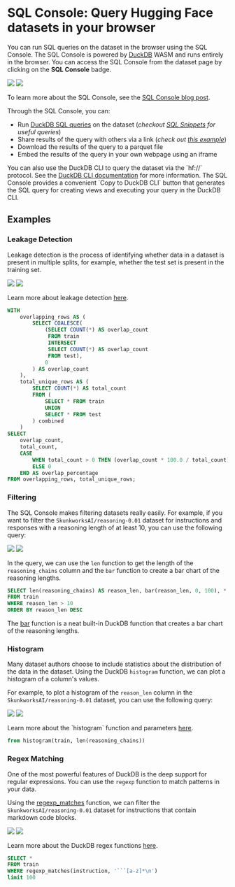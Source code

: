 # SQL Console: Query Hugging Face datasets in your browser

You can run SQL queries on the dataset in the browser using the SQL Console. The SQL Console is powered by [DuckDB](https://duckdb.org/) WASM and runs entirely in the browser. You can access the SQL Console from the dataset page by clicking on the **SQL Console** badge.

<div class="flex justify-center">
    <img class="block dark:hidden" src="https://huggingface.co/datasets/huggingface/documentation-images/resolve/main/sql_console/sql-console-histogram.png"/>
    <img class="hidden dark:block" src="https://huggingface.co/datasets/huggingface/documentation-images/resolve/main/sql_console/sql-console-histogram-dark.png"/>
</div>

<p class="text-sm text-center italic">
    To learn more about the SQL Console, see the <a href="https://huggingface.co/blog/sql-console" target="_blank" rel="noopener noreferrer">SQL Console blog post</a>.
</p>


Through the SQL Console, you can:

- Run [DuckDB SQL queries](https://duckdb.org/docs/sql/query_syntax/select) on the dataset (_checkout [SQL Snippets](https://huggingface.co/spaces/cfahlgren1/sql-snippets) for useful queries_) 
- Share results of the query with others via a link (_check out [this example](https://huggingface.co/datasets/gretelai/synthetic-gsm8k-reflection-405b?sql_console=true&sql=FROM+histogram%28%0A++train%2C%0A++topic%2C%0A++bin_count+%3A%3D+10%0A%29)_) 
- Download the results of the query to a parquet file 
- Embed the results of the query in your own webpage using an iframe 

<Tip>
You can also use the DuckDB CLI to query the dataset via the `hf://` protocol. See the <a href="https://huggingface.co/docs/hub/en/datasets-duckdb" target="_blank" rel="noopener noreferrer">DuckDB CLI documentation</a> for more information. The SQL Console provides a convenient `Copy to DuckDB CLI` button that generates the SQL query for creating views and executing your query in the DuckDB CLI.
</Tip>


## Examples

### Leakage Detection

Leakage detection is the process of identifying whether data in a dataset is present in multiple splits, for example, whether the test set is present in the training set.

<div class="flex justify-center">
    <img class="block dark:hidden" src="https://huggingface.co/datasets/huggingface/documentation-images/resolve/main/sql_console/leakage-detection.png"/>
    <img class="hidden dark:block" src="https://huggingface.co/datasets/huggingface/documentation-images/resolve/main/sql_console/leakage-detection-dark.png"/>
</div>

<p class="text-sm text-center italic">
    Learn more about leakage detection <a href="https://huggingface.co/blog/lbourdois/lle">here</a>.
</p>

```sql
WITH
    overlapping_rows AS (
        SELECT COALESCE(
            (SELECT COUNT(*) AS overlap_count
             FROM train
             INTERSECT
             SELECT COUNT(*) AS overlap_count
             FROM test),
            0
        ) AS overlap_count
    ),
    total_unique_rows AS (
        SELECT COUNT(*) AS total_count
        FROM (
            SELECT * FROM train
            UNION
            SELECT * FROM test
        ) combined
    )
SELECT
    overlap_count,
    total_count,
    CASE 
        WHEN total_count > 0 THEN (overlap_count * 100.0 / total_count)
        ELSE 0
    END AS overlap_percentage
FROM overlapping_rows, total_unique_rows;
```

### Filtering

The SQL Console makes filtering datasets really easily. For example, if you want to filter the `SkunkworksAI/reasoning-0.01` dataset for instructions and responses with a reasoning length of at least 10, you can use the following query:

<div class="flex justify-center">
    <img class="block dark:hidden" src="https://huggingface.co/datasets/huggingface/documentation-images/resolve/main/sql_console/bar-struct-length.png"/>
    <img class="hidden dark:block" src="https://huggingface.co/datasets/huggingface/documentation-images/resolve/main/sql_console/bar-struct-length-dark.png"/>
</div>

In the query, we can use the `len` function to get the length of the `reasoning_chains` column and the `bar` function to create a bar chart of the reasoning lengths.

```sql
SELECT len(reasoning_chains) AS reason_len, bar(reason_len, 0, 100), * 
FROM train
WHERE reason_len > 10
ORDER BY reason_len DESC
```

The [bar](https://duckdb.org/docs/sql/functions/char.html#barx-min-max-width) function is a neat built-in DuckDB function that creates a bar chart of the reasoning lengths.

### Histogram

Many dataset authors choose to include statistics about the distribution of the data in the dataset. Using the DuckDB `histogram` function, we can plot a histogram of a column's values.

For example, to plot a histogram of the `reason_len` column in the `SkunkworksAI/reasoning-0.01` dataset, you can use the following query:

<div class="flex justify-center">
    <img class="block dark:hidden" src="https://huggingface.co/datasets/huggingface/documentation-images/resolve/main/sql_console/histogram-simple.png"/>
    <img class="hidden dark:block" src="https://huggingface.co/datasets/huggingface/documentation-images/resolve/main/sql_console/histogram-simple-dark.png"/>
</div>
<p class="text-sm text-center italic">
    Learn more about the `histogram` function and parameters <a href="https://cfahlgren1-sql-snippets.hf.space/histogram" target="_blank" rel="noopener noreferrer">here</a>.
</p>

```sql
from histogram(train, len(reasoning_chains))
```

### Regex Matching

One of the most powerful features of DuckDB is the deep support for regular expressions. You can use the `regexp` function to match patterns in your data.

 Using the [regexp_matches](https://duckdb.org/docs/sql/functions/char.html#regexp_matchesstring-pattern) function, we can filter the `SkunkworksAI/reasoning-0.01` dataset for instructions that contain markdown code blocks.

 <div class="flex justify-center">
    <img class="block dark:hidden" src="https://huggingface.co/datasets/huggingface/documentation-images/resolve/main/sql_console/regex-matching-markdown-code.png"/>
    <img class="hidden dark:block" src="https://huggingface.co/datasets/huggingface/documentation-images/resolve/main/sql_console/regex-matching-markdown-code-dark.png"/>
</div>
<p class="text-sm text-center italic">
    Learn more about the DuckDB regex functions <a href="https://duckdb.org/docs/sql/functions/regular_expressions.html" target="_blank" rel="noopener noreferrer">here</a>.
</p>


```sql
SELECT * 
FROM train
WHERE regexp_matches(instruction, '```[a-z]*\n')
limit 100
```
